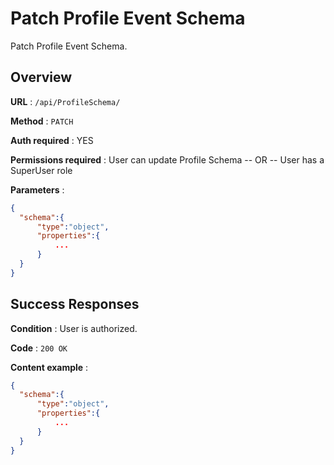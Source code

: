 # Patch Profile Event Schema

Patch Profile Event Schema.

## Overview

**URL** : `/api/ProfileSchema/`

**Method** : `PATCH`

**Auth required** : YES

**Permissions required** : User can update Profile Schema -- OR -- User has a SuperUser role

**Parameters** :

```json
{
  "schema":{
      "type":"object",
      "properties":{
          ...
      }
  }
}
```

## Success Responses

**Condition** : User is authorized.

**Code** : `200 OK`

**Content example** :

```json
{
  "schema":{
      "type":"object",
      "properties":{
          ...
      }
  }
}
```
